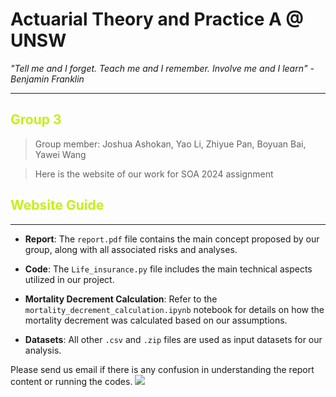 # Actuarial Theory and Practice A @ UNSW 

_"Tell me and I forget. Teach me and I remember. Involve me and I learn" - Benjamin Franklin_

---

## <font color=#c5f015>Group 3</font>

>Group member: Joshua Ashokan, Yao Li, Zhiyue Pan, Boyuan Bai, Yawei Wang

>Here is the website of our work for SOA 2024 assignment



## <span style="color:#c5f015">Website Guide</span>
---

- **Report**: The `report.pdf` file contains the main concept proposed by our group, along with all associated risks and analyses.

- **Code**: The `Life_insurance.py` file includes the main technical aspects utilized in our project.

- **Mortality Decrement Calculation**: Refer to the `mortality_decrement_calculation.ipynb` notebook for details on how the mortality decrement was calculated based on our assumptions.

- **Datasets**: All other `.csv` and `.zip` files are used as input datasets for our analysis.

Please send us email if there is any confusion in understanding the report content or running the codes.
![](Actuarial.gif)
